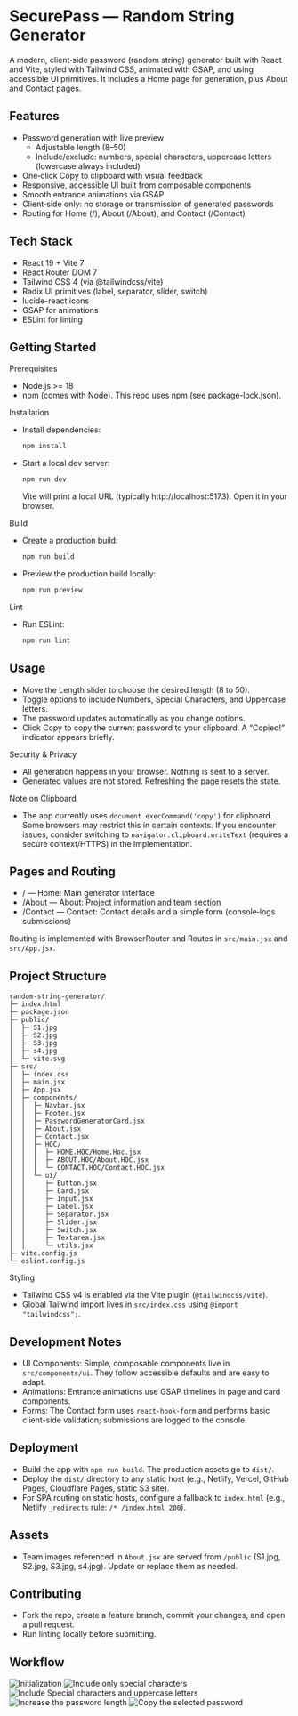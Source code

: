 
# SecurePass — Random String Generator

A modern, client‑side password (random string) generator built with React and Vite, styled with Tailwind CSS, animated with GSAP, and using accessible UI primitives. It includes a Home page for generation, plus About and Contact pages.


## Features

- Password generation with live preview
  - Adjustable length (8–50)
  - Include/exclude: numbers, special characters, uppercase letters (lowercase always included)
- One‑click Copy to clipboard with visual feedback
- Responsive, accessible UI built from composable components
- Smooth entrance animations via GSAP
- Client‑side only: no storage or transmission of generated passwords
- Routing for Home (/), About (/About), and Contact (/Contact)


## Tech Stack

- React 19 + Vite 7
- React Router DOM 7
- Tailwind CSS 4 (via @tailwindcss/vite)
- Radix UI primitives (label, separator, slider, switch)
- lucide-react icons
- GSAP for animations
- ESLint for linting


## Getting Started

Prerequisites
- Node.js >= 18
- npm (comes with Node). This repo uses npm (see package-lock.json).

Installation
- Install dependencies:
  ```bash
  npm install
  ```
- Start a local dev server:
  ```bash
  npm run dev
  ```
  Vite will print a local URL (typically http://localhost:5173). Open it in your browser.

Build
- Create a production build:
  ```bash
  npm run build
  ```
- Preview the production build locally:
  ```bash
  npm run preview
  ```

Lint
- Run ESLint:
  ```bash
  npm run lint
  ```


## Usage

- Move the Length slider to choose the desired length (8 to 50).
- Toggle options to include Numbers, Special Characters, and Uppercase letters.
- The password updates automatically as you change options.
- Click Copy to copy the current password to your clipboard. A “Copied!” indicator appears briefly.

Security & Privacy
- All generation happens in your browser. Nothing is sent to a server.
- Generated values are not stored. Refreshing the page resets the state.

Note on Clipboard
- The app currently uses `document.execCommand('copy')` for clipboard. Some browsers may restrict this in certain contexts. If you encounter issues, consider switching to `navigator.clipboard.writeText` (requires a secure context/HTTPS) in the implementation.


## Pages and Routing

- / — Home: Main generator interface
- /About — About: Project information and team section
- /Contact — Contact: Contact details and a simple form (console‑logs submissions)

Routing is implemented with BrowserRouter and Routes in `src/main.jsx` and `src/App.jsx`.


## Project Structure

```
random-string-generator/
├─ index.html
├─ package.json
├─ public/
│  ├─ S1.jpg
│  ├─ S2.jpg
│  ├─ S3.jpg
│  ├─ s4.jpg
│  └─ vite.svg
├─ src/
│  ├─ index.css
│  ├─ main.jsx
│  ├─ App.jsx
│  ├─ components/
│  │  ├─ Navbar.jsx
│  │  ├─ Footer.jsx
│  │  ├─ PasswordGeneratorCard.jsx
│  │  ├─ About.jsx
│  │  ├─ Contact.jsx
│  │  ├─ HOC/
│  │  │  ├─ HOME.HOC/Home.Hoc.jsx
│  │  │  ├─ ABOUT.HOC/About.HOC.jsx
│  │  │  └─ CONTACT.HOC/Contact.HOC.jsx
│  │  └─ ui/
│  │     ├─ Button.jsx
│  │     ├─ Card.jsx
│  │     ├─ Input.jsx
│  │     ├─ Label.jsx
│  │     ├─ Separator.jsx
│  │     ├─ Slider.jsx
│  │     ├─ Switch.jsx
│  │     ├─ Textarea.jsx
│  │     └─ utils.jsx
├─ vite.config.js
└─ eslint.config.js
```

Styling
- Tailwind CSS v4 is enabled via the Vite plugin (`@tailwindcss/vite`).
- Global Tailwind import lives in `src/index.css` using `@import "tailwindcss";`.


## Development Notes

- UI Components: Simple, composable components live in `src/components/ui`. They follow accessible defaults and are easy to adapt.
- Animations: Entrance animations use GSAP timelines in page and card components.
- Forms: The Contact form uses `react-hook-form` and performs basic client-side validation; submissions are logged to the console.


## Deployment

- Build the app with `npm run build`. The production assets go to `dist/`.
- Deploy the `dist/` directory to any static host (e.g., Netlify, Vercel, GitHub Pages, Cloudflare Pages, static S3 site).
- For SPA routing on static hosts, configure a fallback to `index.html` (e.g., Netlify `_redirects` rule: `/* /index.html 200`).


## Assets

- Team images referenced in `About.jsx` are served from `/public` (S1.jpg, S2.jpg, S3.jpg, s4.jpg). Update or replace them as needed.


<!-- ## Known Issues / TODO

- Clipboard API: `document.execCommand('copy')` is deprecated in some contexts. Consider migrating to `navigator.clipboard.writeText` for better compatibility.
- Nav links: `Navbar.jsx` uses anchor tags (`<a href>`). Converting to React Router `<Link>` can avoid full page reloads.
- index.html stylesheet link: Ensure the stylesheet reference matches your setup. This project imports Tailwind via `src/index.css`. -->


## Contributing

- Fork the repo, create a feature branch, commit your changes, and open a pull request.
- Run linting locally before submitting.

## Workflow

![Initialization](./Demo_Images/Initialization.png "Initial State on StartUp")
![Include only special characters ](./Demo_Images/Include_Only_Special_chars.png "Include only special characters")
![Include Special characters and uppercase letters](./Demo_Images/Include_Special_Characters_Upper_Case_Letters.png "Include special characters and uppercase letters")
![Increase the password length](./Demo_Images/Increase_Password_Length.png "Increase the password length")
![Copy the selected password](./Demo_Images/Copy_Selected_Password.png "Copy the selected password")



